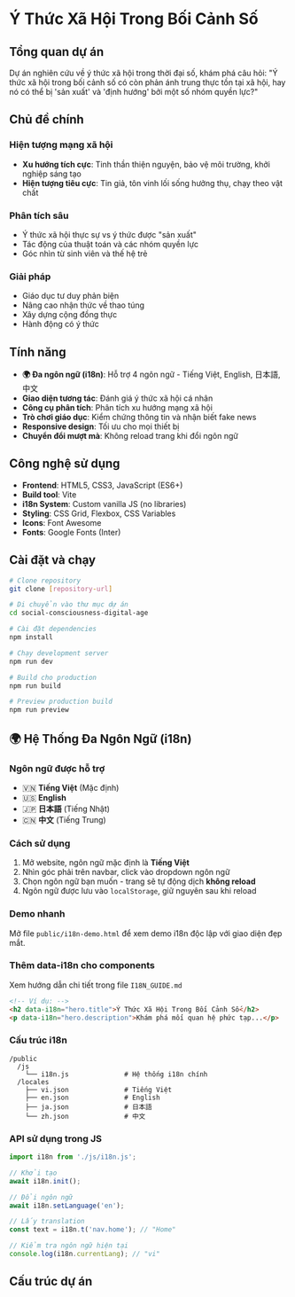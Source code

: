 # Ý Thức Xã Hội Trong Bối Cảnh Số

## Tổng quan dự án

Dự án nghiên cứu về ý thức xã hội trong thời đại số, khám phá câu hỏi: "Ý thức xã hội trong bối cảnh số có còn phản ánh trung thực tồn tại xã hội, hay nó có thể bị 'sản xuất' và 'định hướng' bởi một số nhóm quyền lực?"

## Chủ đề chính

### Hiện tượng mạng xã hội
- **Xu hướng tích cực**: Tinh thần thiện nguyện, bảo vệ môi trường, khởi nghiệp sáng tạo
- **Hiện tượng tiêu cực**: Tin giả, tôn vinh lối sống hưởng thụ, chạy theo vật chất

### Phân tích sâu
- Ý thức xã hội thực sự vs ý thức được "sản xuất"
- Tác động của thuật toán và các nhóm quyền lực
- Góc nhìn từ sinh viên và thế hệ trẻ

### Giải pháp
- Giáo dục tư duy phản biện
- Nâng cao nhận thức về thao túng
- Xây dựng cộng đồng thực
- Hành động có ý thức

## Tính năng

- **🌍 Đa ngôn ngữ (i18n)**: Hỗ trợ 4 ngôn ngữ - Tiếng Việt, English, 日本語, 中文
- **Giao diện tương tác**: Đánh giá ý thức xã hội cá nhân
- **Công cụ phân tích**: Phân tích xu hướng mạng xã hội
- **Trò chơi giáo dục**: Kiểm chứng thông tin và nhận biết fake news
- **Responsive design**: Tối ưu cho mọi thiết bị
- **Chuyển đổi mượt mà**: Không reload trang khi đổi ngôn ngữ

## Công nghệ sử dụng

- **Frontend**: HTML5, CSS3, JavaScript (ES6+)
- **Build tool**: Vite
- **i18n System**: Custom vanilla JS (no libraries)
- **Styling**: CSS Grid, Flexbox, CSS Variables
- **Icons**: Font Awesome
- **Fonts**: Google Fonts (Inter)

## Cài đặt và chạy

```bash
# Clone repository
git clone [repository-url]

# Di chuyển vào thư mục dự án
cd social-consciousness-digital-age

# Cài đặt dependencies
npm install

# Chạy development server
npm run dev

# Build cho production
npm run build

# Preview production build
npm run preview
```

## 🌍 Hệ Thống Đa Ngôn Ngữ (i18n)

### Ngôn ngữ được hỗ trợ
- 🇻🇳 **Tiếng Việt** (Mặc định)
- 🇺🇸 **English**
- 🇯🇵 **日本語** (Tiếng Nhật)
- 🇨🇳 **中文** (Tiếng Trung)

### Cách sử dụng
1. Mở website, ngôn ngữ mặc định là **Tiếng Việt**
2. Nhìn góc phải trên navbar, click vào dropdown ngôn ngữ
3. Chọn ngôn ngữ bạn muốn - trang sẽ tự động dịch **không reload**
4. Ngôn ngữ được lưu vào `localStorage`, giữ nguyên sau khi reload

### Demo nhanh
Mở file `public/i18n-demo.html` để xem demo i18n độc lập với giao diện đẹp mắt.

### Thêm data-i18n cho components
Xem hướng dẫn chi tiết trong file `I18N_GUIDE.md`

```html
<!-- Ví dụ: -->
<h2 data-i18n="hero.title">Ý Thức Xã Hội Trong Bối Cảnh Số</h2>
<p data-i18n="hero.description">Khám phá mối quan hệ phức tạp...</p>
```

### Cấu trúc i18n

```
/public
  /js
    └── i18n.js              # Hệ thống i18n chính
  /locales
    ├── vi.json              # Tiếng Việt
    ├── en.json              # English
    ├── ja.json              # 日本語
    └── zh.json              # 中文
```

### API sử dụng trong JS

```javascript
import i18n from './js/i18n.js';

// Khởi tạo
await i18n.init();

// Đổi ngôn ngữ
await i18n.setLanguage('en');

// Lấy translation
const text = i18n.t('nav.home'); // "Home"

// Kiểm tra ngôn ngữ hiện tại
console.log(i18n.currentLang); // "vi"
```

## Cấu trúc dự án
